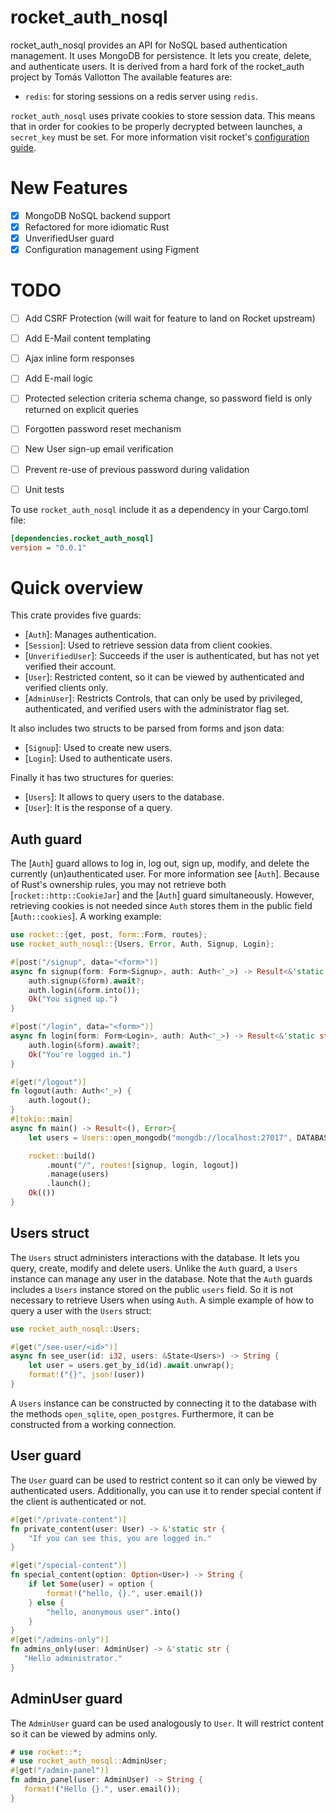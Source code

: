 # rocket_auth_nosql
rocket_auth_nosql provides an API for NoSQL based authentication management.
It uses MongoDB for persistence. It lets you create, delete, and authenticate users.
It is derived from a hard fork of the rocket_auth project by Tomás Vallotton
The available features are:
* `redis`: for storing sessions on a redis server using `redis`.

`rocket_auth_nosql` uses private cookies to store session data.
This means that in order for cookies to be properly decrypted between launches, a `secret_key` must be set.
For more information visit rocket's [configuration guide](https://rocket.rs/v0.5-rc/guide/configuration/#configuration).

# New Features
- [x] MongoDB NoSQL backend support
- [x] Refactored for more idiomatic Rust
- [x] UnverifiedUser guard
- [x] Configuration management using Figment

# TODO
- [ ] Add CSRF Protection (will wait for feature to land on Rocket upstream)
- [ ] Add E-Mail content templating
- [ ] Ajax inline form responses
- [ ] Add E-mail logic
- [ ] Protected selection criteria schema change, so password field is only returned on explicit queries
- [ ] Forgotten password reset mechanism
- [ ] New User sign-up email verification
- [ ] Prevent re-use of previous password during validation
- [ ] Unit tests



To use `rocket_auth_nosql` include it as a dependency in your Cargo.toml file:
```ini
[dependencies.rocket_auth_nosql]
version = "0.0.1"
```
# Quick overview
This crate provides five guards:
* [`Auth`]: Manages authentication.
* [`Session`]: Used to retrieve session data from client cookies.
* [`UnverifiedUser`]: Succeeds if the user is authenticated, but has not yet verified their account.
* [`User`]: Restricted content, so it can be viewed by authenticated and verified clients only.
* [`AdminUser`]: Restricts Controls, that can only be used by privileged, authenticated, and verified users with the administrator flag set.

It also includes two structs to be parsed from forms and json data:
* [`Signup`]: Used to create new users.
* [`Login`]: Used to authenticate users.

Finally it has two structures for queries:
* [`Users`]: It allows to query users to the database.
* [`User`]: It is the response of a query.
## Auth guard
The [`Auth`] guard allows to log in, log out, sign up, modify, and delete the currently (un)authenticated user.
For more information see [`Auth`]. Because of Rust's ownership rules, you may not retrieve both [`rocket::http::CookieJar`] and the [`Auth`] guard
simultaneously. However, retrieving cookies is not needed since `Auth` stores them in the public field [`Auth::cookies`].
A working example:
```rust
use rocket::{get, post, form::Form, routes};
use rocket_auth_nosql::{Users, Error, Auth, Signup, Login};

#[post("/signup", data="<form>")]
async fn signup(form: Form<Signup>, auth: Auth<'_>) -> Result<&'static str, Error> {
    auth.signup(&form).await?;
    auth.login(&form.into());
    Ok("You signed up.")
}

#[post("/login", data="<form>")]
async fn login(form: Form<Login>, auth: Auth<'_>) -> Result<&'static str, Error>{
    auth.login(&form).await?;
    Ok("You're logged in.")
}

#[get("/logout")]
fn logout(auth: Auth<'_>) {
    auth.logout();
}
#[tokio::main]
async fn main() -> Result<(), Error>{
    let users = Users::open_mongodb("mongdb://localhost:27017", DATABASE).await?;

    rocket::build()
        .mount("/", routes![signup, login, logout])
        .manage(users)
        .launch();
    Ok(())
}
```

## Users struct
The `Users` struct administers interactions with the database.
It lets you query, create, modify and delete users.
Unlike the `Auth` guard, a `Users` instance can manage any user in the database.
Note that the `Auth` guards includes a `Users` instance stored on the public `users` field.
So it is not necessary to retrieve Users when using `Auth`.
A simple example of how to query a user with the `Users` struct:

```rust
use rocket_auth_nosql::Users;

#[get("/see-user/<id>")]
async fn see_user(id: i32, users: &State<Users>) -> String {
    let user = users.get_by_id(id).await.unwrap();
    format!("{}", json!(user))
}
```

A `Users` instance can be constructed by connecting it to the database with the methods `open_sqlite`,
`open_postgres`. Furthermore, it can be constructed from a working connection.


## User guard
The `User` guard can be used to restrict content so it can only be viewed by authenticated users.
Additionally, you can use it to render special content if the client is authenticated or not.
```rust
#[get("/private-content")]
fn private_content(user: User) -> &'static str {
    "If you can see this, you are logged in."
}

#[get("/special-content")]
fn special_content(option: Option<User>) -> String {
    if let Some(user) = option {
        format!("hello, {}.", user.email())
    } else {
        "hello, anonymous user".into()
    }
}
#[get("/admins-only")]
fn admins_only(user: AdminUser) -> &'static str {
   "Hello administrator."
}
```

## AdminUser guard
The `AdminUser` guard can be used analogously to `User`.
It will restrict content so it can be viewed by admins only.
```rust
# use rocket::*;
# use rocket_auth_nosql::AdminUser;
#[get("/admin-panel")]
fn admin_panel(user: AdminUser) -> String {
   format!("Hello {}.", user.email());
}
```

